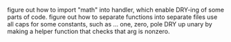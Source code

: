 figure out how to import "math" into handler, which enable DRY-ing of some parts of code.
figure out how to separate functions into separate files
use all caps for some constants, such as ...
    one, zero, pole
DRY up unary by making a helper function that checks that arg is nonzero.
